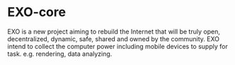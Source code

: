 # EXO-core
EXO  is a new project aiming to rebuild the Internet that will be truly open, decentralized, dynamic, safe, shared and owned by the community. EXO intend to collect the computer power including mobile devices to supply for task. e.g. rendering, data analyzing.
